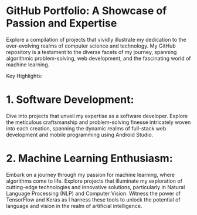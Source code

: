 # GitHub Portfolio: A Showcase of Passion and Expertise

Explore a compilation of projects that vividly illustrate my dedication to the ever-evolving realms of computer science and technology. My GitHub repository is a testament to the diverse facets of my journey, spanning algorithmic problem-solving, web development, and the fascinating world of machine learning.

Key Highlights:

# 1. Software Development:

Dive into projects that unveil my expertise as a software developer. Explore the meticulous craftsmanship and problem-solving finesse intricately woven into each creation, spanning the dynamic realms of full-stack web development and mobile programming using Android Studio.

# 2. Machine Learning Enthusiasm:

Embark on a journey through my passion for machine learning, where algorithms come to life. Explore projects that illuminate my exploration of cutting-edge technologies and innovative solutions, particularly in Natural Language Processing (NLP) and Computer Vision. Witness the power of TensorFlow and Keras as I harness these tools to unlock the potential of language and vision in the realm of artificial intelligence.
